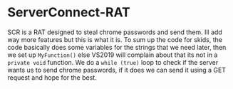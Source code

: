 # ServerConnect-RAT
SCR is a RAT designed to steal chrome passwords and send them. Ill add way more features but this is what it is. To sum up the code for skids, the code basically does some variables for the strings that we need later, then we set up ```MyFunction()``` else VS2019 will complain about that its not in a ```private void``` function. We do a ```while (true)``` loop to check if the server wants us to send chrome passwords, if it does we can send it using a GET request and hope for the best.
